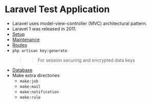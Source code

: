 # Laravel Test Application
- Laravel uses model-view-controller (MVC) architectural pattern.
- Laravel 1 was released in 2011.
- [Setup](topic/SETUP.md)
- [Maintenance](topic/MAINTENANCE.md)
- [Routes](topic/ROUTE.md)
- `php artisan key:generate`
    >> For session securing and encrypted data keys
- [Database](topic/DATABASE.md)
- Make extra directories
    - `make:job`
    - `make:mail`
    - `make:notification`
    - `make:rule`
